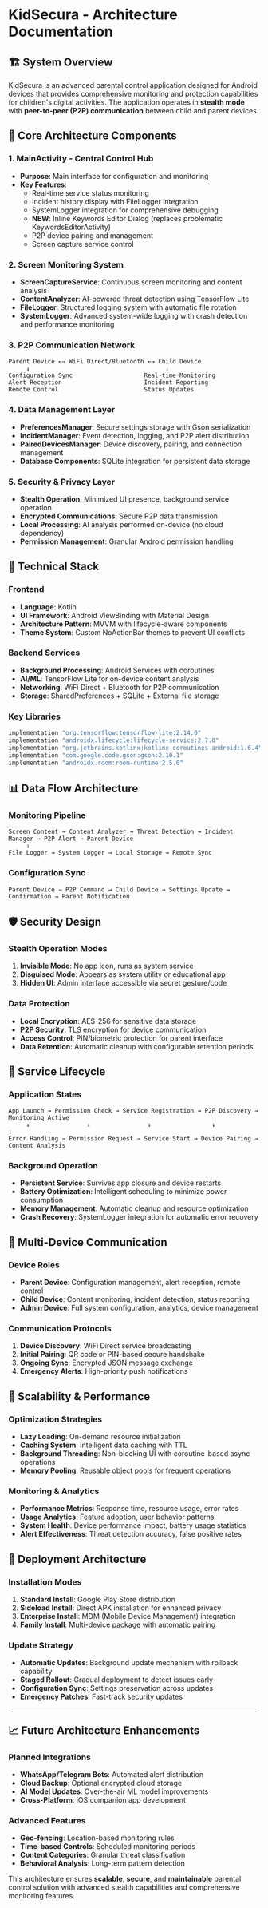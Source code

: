 # KidSecura - Architecture Documentation

## 🏗️ **System Overview**

KidSecura is an advanced parental control application designed for Android devices that provides comprehensive monitoring and protection capabilities for children's digital activities. The application operates in **stealth mode** with **peer-to-peer (P2P) communication** between child and parent devices.

## 📱 **Core Architecture Components**

### **1. MainActivity - Central Control Hub**
- **Purpose**: Main interface for configuration and monitoring
- **Key Features**:
  - Real-time service status monitoring
  - Incident history display with FileLogger integration
  - SystemLogger integration for comprehensive debugging
  - **NEW**: Inline Keywords Editor Dialog (replaces problematic KeywordsEditorActivity)
  - P2P device pairing and management
  - Screen capture service control

### **2. Screen Monitoring System**
- **ScreenCaptureService**: Continuous screen monitoring and content analysis
- **ContentAnalyzer**: AI-powered threat detection using TensorFlow Lite
- **FileLogger**: Structured logging system with automatic file rotation
- **SystemLogger**: Advanced system-wide logging with crash detection and performance monitoring

### **3. P2P Communication Network**
```
Parent Device ←→ WiFi Direct/Bluetooth ←→ Child Device
     ↓                                      ↓
Configuration Sync                    Real-time Monitoring
Alert Reception                       Incident Reporting  
Remote Control                        Status Updates
```

### **4. Data Management Layer**
- **PreferencesManager**: Secure settings storage with Gson serialization
- **IncidentManager**: Event detection, logging, and P2P alert distribution
- **PairedDevicesManager**: Device discovery, pairing, and connection management
- **Database Components**: SQLite integration for persistent data storage

### **5. Security & Privacy Layer**
- **Stealth Operation**: Minimized UI presence, background service operation
- **Encrypted Communications**: Secure P2P data transmission
- **Local Processing**: AI analysis performed on-device (no cloud dependency)
- **Permission Management**: Granular Android permission handling

## 🔧 **Technical Stack**

### **Frontend**
- **Language**: Kotlin
- **UI Framework**: Android ViewBinding with Material Design
- **Architecture Pattern**: MVVM with lifecycle-aware components
- **Theme System**: Custom NoActionBar themes to prevent UI conflicts

### **Backend Services**
- **Background Processing**: Android Services with coroutines
- **AI/ML**: TensorFlow Lite for on-device content analysis
- **Networking**: WiFi Direct + Bluetooth for P2P communication
- **Storage**: SharedPreferences + SQLite + External file storage

### **Key Libraries**
```kotlin
implementation "org.tensorflow:tensorflow-lite:2.14.0"
implementation "androidx.lifecycle:lifecycle-service:2.7.0"
implementation "org.jetbrains.kotlinx:kotlinx-coroutines-android:1.6.4"
implementation "com.google.code.gson:gson:2.10.1"
implementation "androidx.room:room-runtime:2.5.0"
```

## 📊 **Data Flow Architecture**

### **Monitoring Pipeline**
```
Screen Content → Content Analyzer → Threat Detection → Incident Manager → P2P Alert → Parent Device
     ↓
File Logger → System Logger → Local Storage → Remote Sync
```

### **Configuration Sync**
```
Parent Device → P2P Command → Child Device → Settings Update → Confirmation → Parent Notification
```

## 🛡️ **Security Design**

### **Stealth Operation Modes**
1. **Invisible Mode**: No app icon, runs as system service
2. **Disguised Mode**: Appears as system utility or educational app
3. **Hidden UI**: Admin interface accessible via secret gesture/code

### **Data Protection**
- **Local Encryption**: AES-256 for sensitive data storage
- **P2P Security**: TLS encryption for device communication
- **Access Control**: PIN/biometric protection for parent interface
- **Data Retention**: Automatic cleanup with configurable retention periods

## 🔄 **Service Lifecycle**

### **Application States**
```
App Launch → Permission Check → Service Registration → P2P Discovery → Monitoring Active
     ↓                ↓                ↓                 ↓              ↓
Error Handling → Permission Request → Service Start → Device Pairing → Content Analysis
```

### **Background Operation**
- **Persistent Service**: Survives app closure and device restarts
- **Battery Optimization**: Intelligent scheduling to minimize power consumption
- **Memory Management**: Automatic cleanup and resource optimization
- **Crash Recovery**: SystemLogger integration for automatic error recovery

## 📱 **Multi-Device Communication**

### **Device Roles**
- **Parent Device**: Configuration management, alert reception, remote control
- **Child Device**: Content monitoring, incident detection, status reporting
- **Admin Device**: Full system configuration, analytics, device management

### **Communication Protocols**
1. **Device Discovery**: WiFi Direct service broadcasting
2. **Initial Pairing**: QR code or PIN-based secure handshake
3. **Ongoing Sync**: Encrypted JSON message exchange
4. **Emergency Alerts**: High-priority push notifications

## 🎯 **Scalability & Performance**

### **Optimization Strategies**
- **Lazy Loading**: On-demand resource initialization
- **Caching System**: Intelligent data caching with TTL
- **Background Threading**: Non-blocking UI with coroutine-based async operations
- **Memory Pooling**: Reusable object pools for frequent operations

### **Monitoring & Analytics**
- **Performance Metrics**: Response time, resource usage, error rates
- **Usage Analytics**: Feature adoption, user behavior patterns
- **System Health**: Device performance impact, battery usage statistics
- **Alert Effectiveness**: Threat detection accuracy, false positive rates

## 🚀 **Deployment Architecture**

### **Installation Modes**
1. **Standard Install**: Google Play Store distribution
2. **Sideload Install**: Direct APK installation for enhanced privacy
3. **Enterprise Install**: MDM (Mobile Device Management) integration
4. **Family Install**: Multi-device package with automatic pairing

### **Update Strategy**
- **Automatic Updates**: Background update mechanism with rollback capability
- **Staged Rollout**: Gradual deployment to detect issues early
- **Configuration Sync**: Settings preservation across updates
- **Emergency Patches**: Fast-track security updates

---

## 📈 **Future Architecture Enhancements**

### **Planned Integrations**
- **WhatsApp/Telegram Bots**: Automated alert distribution
- **Cloud Backup**: Optional encrypted cloud storage
- **AI Model Updates**: Over-the-air ML model improvements
- **Cross-Platform**: iOS companion app development

### **Advanced Features**
- **Geo-fencing**: Location-based monitoring rules
- **Time-based Controls**: Scheduled monitoring periods
- **Content Categories**: Granular threat classification
- **Behavioral Analysis**: Long-term pattern detection

This architecture ensures **scalable**, **secure**, and **maintainable** parental control solution with advanced stealth capabilities and comprehensive monitoring features.
